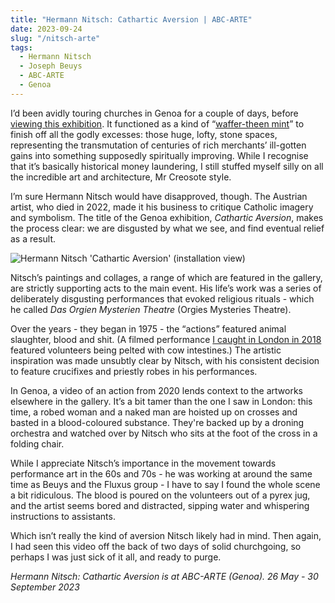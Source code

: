 ```yaml
---
title: "Hermann Nitsch: Cathartic Aversion | ABC-ARTE"
date: 2023-09-24
slug: "/nitsch-arte"
tags:
  - Hermann Nitsch
  - Joseph Beuys
  - ABC-ARTE
  - Genoa
---
```


I’d been avidly touring churches in Genoa for a couple of days, before [viewing this exhibition](https://www.abc-arte.com/en/exhibitions/57/overview/). It functioned as a kind of “[waffer-theen mint](https://www.youtube.com/watch?v=GxRnenQYG7I)” to finish off all the godly excesses: those huge, lofty, stone spaces, representing the transmutation of centuries of rich merchants’ ill-gotten gains into something supposedly spiritually improving. While I recognise that it’s basically historical money laundering, I still stuffed myself silly on all the incredible art and architecture, Mr Creosote style. 

I’m sure Hermann Nitsch would have disapproved, though. The Austrian artist, who died in 2022, made it his business to critique Catholic imagery and symbolism. The title of the Genoa exhibition, *Cathartic Aversion*, makes the process clear: we are disgusted by what we see, and find eventual relief as a result.

![Hermann Nitsch 'Cathartic Aversion' (installation view)](/nitsch-arte-1.jpeg)

Nitsch’s paintings and collages, a range of which are featured in the gallery, are strictly supporting acts to the main event. His life’s work was a series of deliberately disgusting performances that evoked religious rituals - which he called *Das Orgien Mysterien Theatre* (Orgies Mysteries Theatre).

Over the years - they began in 1975 - the “actions” featured animal slaughter, blood and shit. (A filmed performance [I caught in London in 2018](https://artangled.com/posts/itsch-de-carlo/) featured volunteers being pelted with cow intestines.) The artistic inspiration was made unsubtly clear by Nitsch, with his consistent decision to feature crucifixes and priestly robes in his performances.

In Genoa, a video of an action from 2020 lends context to the artworks elsewhere in the gallery. It’s a bit tamer than the one I saw in London: this time, a robed woman and a naked man are hoisted up on crosses and basted in a blood-coloured substance. They're backed up by a droning orchestra and watched over by Nitsch who sits at the foot of the cross in a folding chair.

While I appreciate Nitsch’s importance in the movement towards performance art in the 60s and 70s - he was working at around the same time as Beuys and the Fluxus group - I have to say I found the whole scene a bit ridiculous. The blood is poured on the volunteers out of a pyrex jug, and the artist seems bored and distracted, sipping water and whispering instructions to assistants.

Which isn’t really the kind of aversion Nitsch likely had in mind. Then again, I had seen this video off the back of two days of solid churchgoing, so perhaps I was just sick of it all, and ready to purge.

*Hermann Nitsch: Cathartic Aversion is at ABC-ARTE (Genoa). 26 May - 30 September 2023*
